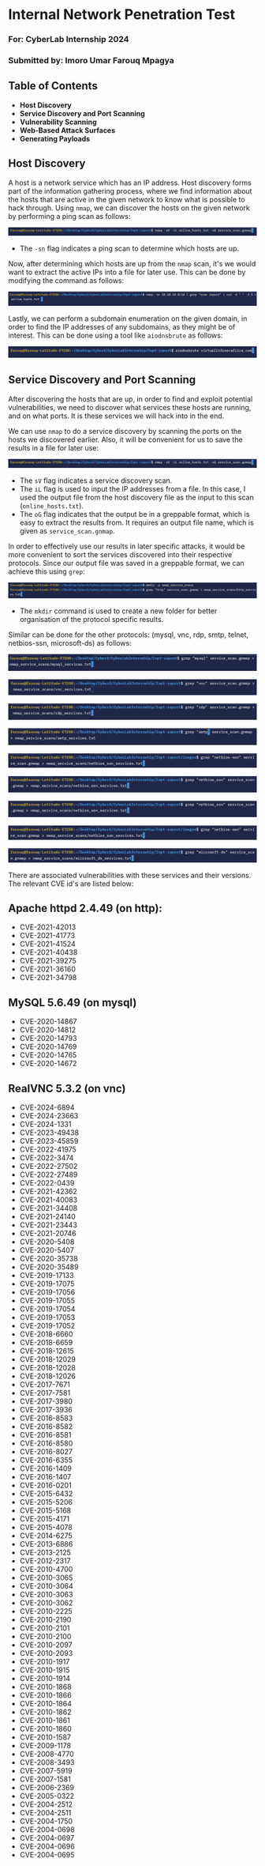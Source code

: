 # Internal Network Penetration Test

### For: CyberLab Internship 2024

### Submitted by: Imoro Umar Farouq Mpagya

## Table of Contents
- **Host Discovery**
- **Service Discovery and Port Scanning**
- **Vulnerability Scanning**
- **Web-Based Attack Surfaces**
- **Generating Payloads**


## Host Discovery
A host is a network service which has an IP address. Host discovery forms part of the information gathering process, where we find information about the hosts that are active in the given network to know what is possible to hack through.
Using `nmap`, we can discover the hosts on the given network by performing a ping scan as follows:

![](https://github.com/Farrhouq/Inpt-report/blob/main/images/1.png)

- The `-sn` flag indicates a ping scan to determine which hosts are up.

Now, after determining which hosts are up from the `nmap` scan, it's we would want to extract the active IPs into a file for later use. This can be done by modifying the command as follows:

![](https://github.com/Farrhouq/Inpt-report/blob/main/images/2.png)

Lastly, we can perform a subdomain enumeration on the given domain, in order to find the IP addresses of any subdomains, as they might be of interest. This can be done using a tool like `aiodnsbrute` as follows:

![](https://github.com/Farrhouq/Inpt-report/blob/main/images/3.png)


## Service Discovery and Port Scanning
After discovering the hosts that are up, in order to find and exploit potential vulnerabilities, we need to discover what services these hosts are running, and on what ports. It is these services we will hack into in the end.

We can use `nmap` to do a service discovery by scanning the ports on the hosts we discovered earlier. Also, it will be convenient for us to save the results in a file for later use:

![](https://github.com/Farrhouq/Inpt-report/blob/main/images/4.png)

- The `sV` flag indicates a service discovery scan.
- The `iL` flag is used to input the IP addresses from a file. In this case, I used the output file from the host discovery file as the input to this scan (`online_hosts.txt`).
- The `oG` flag indicates that the output be in a greppable format, which is easy to extract the results from. It requires an output file name, which is given as `service_scan.gnmap`.

In order to effectively use our results in later specific attacks, it would be more convenient to sort the services discovered into their respective protocols. Since our output file was saved in a greppable format, we can achieve this using `grep`:

![](https://github.com/Farrhouq/Inpt-report/blob/main/images/5.png)

- The `mkdir` command is used to create a new folder for better organisation of the protocol specific results.

Similar can be done for the other protocols: (mysql, vnc, rdp, smtp, telnet, netbios-ssn, microsoft-ds) as follows:

![](https://github.com/Farrhouq/Inpt-report/blob/main/images/6.png)

![](https://github.com/Farrhouq/Inpt-report/blob/main/images/7.png)

![](https://github.com/Farrhouq/Inpt-report/blob/main/images/8.png)

![](https://github.com/Farrhouq/Inpt-report/blob/main/images/9.png)

![](https://github.com/Farrhouq/Inpt-report/blob/main/images/11.png)

![](https://github.com/Farrhouq/Inpt-report/blob/main/images/10.png)

![](https://github.com/Farrhouq/Inpt-report/blob/main/images/10.png)

![](https://github.com/Farrhouq/Inpt-report/blob/main/images/11.png)

![](https://github.com/Farrhouq/Inpt-report/blob/main/images/12.png)


There are associated vulnerabilities with these services and their versions. The relevant CVE id's are listed below:
## Apache httpd 2.4.49 (on http):
  - CVE-2021-42013
  - CVE-2021-41773
  - CVE-2021-41524
  - CVE-2021-40438
  - CVE-2021-39275
  - CVE-2021-36160
  - CVE-2021-34798

## MySQL 5.6.49 (on mysql)
  - CVE-2020-14867
  - CVE-2020-14812
  - CVE-2020-14793
  - CVE-2020-14769
  - CVE-2020-14765
  - CVE-2020-14672

## RealVNC 5.3.2 (on vnc)
  - CVE-2024-6894
  - CVE-2024-23663
  - CVE-2024-1331
  - CVE-2023-49438
  - CVE-2023-45859
  - CVE-2022-41975
  - CVE-2022-3474
  - CVE-2022-27502
  - CVE-2022-27489
  - CVE-2022-0439
  - CVE-2021-42362
  - CVE-2021-40083
  - CVE-2021-34408
  - CVE-2021-24140
  - CVE-2021-23443
  - CVE-2021-20746
  - CVE-2020-5408
  - CVE-2020-5407
  - CVE-2020-35738
  - CVE-2020-35489
  - CVE-2019-17133
  - CVE-2019-17075
  - CVE-2019-17056
  - CVE-2019-17055
  - CVE-2019-17054
  - CVE-2019-17053
  - CVE-2019-17052
  - CVE-2018-6660
  - CVE-2018-6659
  - CVE-2018-12615
  - CVE-2018-12029
  - CVE-2018-12028
  - CVE-2018-12026
  - CVE-2017-7671
  - CVE-2017-7581
  - CVE-2017-3980
  - CVE-2017-3936
  - CVE-2016-8583
  - CVE-2016-8582
  - CVE-2016-8581
  - CVE-2016-8580
  - CVE-2016-8027
  - CVE-2016-6355
  - CVE-2016-1409
  - CVE-2016-1407
  - CVE-2016-0201
  - CVE-2015-6432
  - CVE-2015-5206
  - CVE-2015-5168
  - CVE-2015-4171
  - CVE-2015-4078
  - CVE-2014-6275
  - CVE-2013-6886
  - CVE-2013-2125
  - CVE-2012-2317
  - CVE-2010-4700
  - CVE-2010-3065
  - CVE-2010-3064
  - CVE-2010-3063
  - CVE-2010-3062
  - CVE-2010-2225
  - CVE-2010-2190
  - CVE-2010-2101
  - CVE-2010-2100
  - CVE-2010-2097
  - CVE-2010-2093
  - CVE-2010-1917
  - CVE-2010-1915
  - CVE-2010-1914
  - CVE-2010-1868
  - CVE-2010-1866
  - CVE-2010-1864
  - CVE-2010-1862
  - CVE-2010-1861
  - CVE-2010-1860
  - CVE-2010-1587
  - CVE-2009-1178
  - CVE-2008-4770
  - CVE-2008-3493
  - CVE-2007-5919
  - CVE-2007-1581
  - CVE-2006-2369
  - CVE-2005-0322
  - CVE-2004-2512
  - CVE-2004-2511
  - CVE-2004-1750
  - CVE-2004-0698
  - CVE-2004-0697
  - CVE-2004-0696
  - CVE-2004-0695
